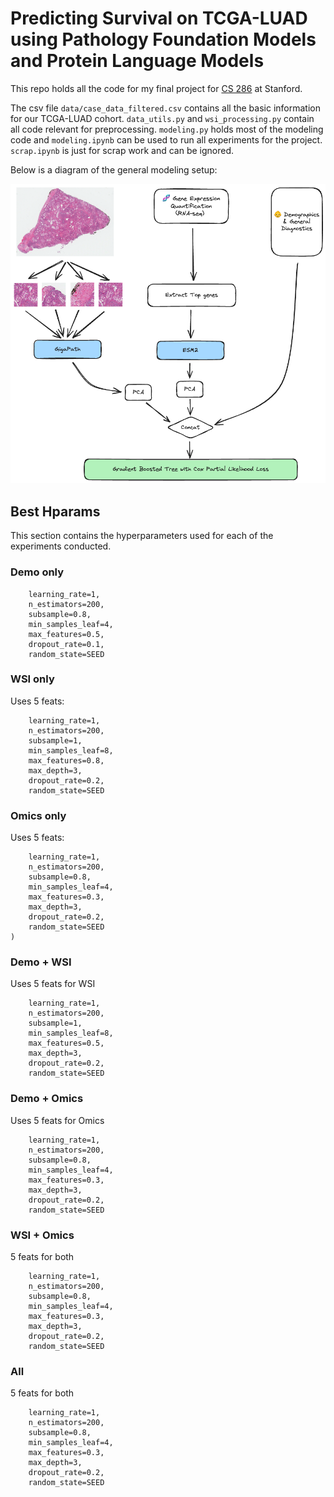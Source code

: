 # Predicting Survival on TCGA-LUAD using Pathology Foundation Models and Protein Language Models

This repo holds all the code for my final project for [CS 286](https://web.stanford.edu/class/biods276/) at Stanford.

The csv file `data/case_data_filtered.csv` contains all the basic information for our TCGA-LUAD cohort. `data_utils.py` and `wsi_processing.py` contain all code relevant for preprocessing. `modeling.py` holds most of the modeling code and `modeling.ipynb` can be used to run all experiments for the project. `scrap.ipynb` is just for scrap work and can be ignored.

Below is a diagram of the general modeling setup:

![](images/approach.png)


## Best Hparams
This section contains the hyperparameters used for each of the experiments conducted.

### Demo only
```
    learning_rate=1,
    n_estimators=200,
    subsample=0.8,
    min_samples_leaf=4,
    max_features=0.5,
    dropout_rate=0.1,
    random_state=SEED
```

### WSI only
Uses 5 feats:
```
    learning_rate=1,
    n_estimators=200,
    subsample=1,
    min_samples_leaf=8,
    max_features=0.8,
    max_depth=3,
    dropout_rate=0.2,
    random_state=SEED
```

### Omics only
Uses 5 feats:
```
    learning_rate=1,
    n_estimators=200,
    subsample=0.8,
    min_samples_leaf=4,
    max_features=0.3,
    max_depth=3,
    dropout_rate=0.2,
    random_state=SEED
)
```

### Demo + WSI
Uses 5 feats for WSI
```
    learning_rate=1,
    n_estimators=200,
    subsample=1,
    min_samples_leaf=8,
    max_features=0.5,
    max_depth=3,
    dropout_rate=0.2,
    random_state=SEED
```


### Demo + Omics
Uses 5 feats for Omics
```
    learning_rate=1,
    n_estimators=200,
    subsample=0.8,
    min_samples_leaf=4,
    max_features=0.3,
    max_depth=3,
    dropout_rate=0.2,
    random_state=SEED
```

### WSI + Omics
5 feats for both
```
    learning_rate=1,
    n_estimators=200,
    subsample=0.8,
    min_samples_leaf=4,
    max_features=0.3,
    max_depth=3,
    dropout_rate=0.2,
    random_state=SEED
```

### All
5 feats for both
```
    learning_rate=1,
    n_estimators=200,
    subsample=0.8,
    min_samples_leaf=4,
    max_features=0.3,
    max_depth=3,
    dropout_rate=0.2,
    random_state=SEED
```